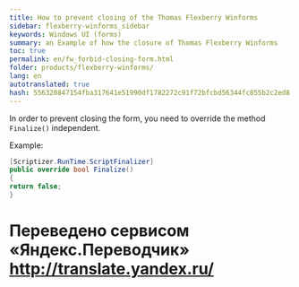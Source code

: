 ```yaml
--- 
title: How to prevent closing of the Thomas Flexberry Winforms 
sidebar: flexberry-winforms_sidebar 
keywords: Windows UI (forms) 
summary: an Example of how the closure of Thomas Flexberry Winforms 
toc: true 
permalink: en/fw_forbid-closing-form.html 
folder: products/flexberry-winforms/ 
lang: en 
autotranslated: true 
hash: 556320847154fba317641e51990df1782272c91f72bfcbd56344fc855b2c2ed8 
--- 
```


In order to prevent closing the form, you need to override the method `Finalize()` independent. 

Example: 

```csharp
[Scriptizer.RunTime.ScriptFinalizer]
public override bool Finalize()
{
return false;
}
```


 # Переведено сервисом «Яндекс.Переводчик» http://translate.yandex.ru/